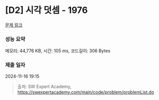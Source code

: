 # [D2] 시각 덧셈 - 1976 

[문제 링크](https://swexpertacademy.com/main/code/problem/problemDetail.do?contestProbId=AV5PttaaAZIDFAUq) 

### 성능 요약

메모리: 44,776 KB, 시간: 105 ms, 코드길이: 306 Bytes

### 제출 일자

2024-11-16 19:15



> 출처: SW Expert Academy, https://swexpertacademy.com/main/code/problem/problemList.do